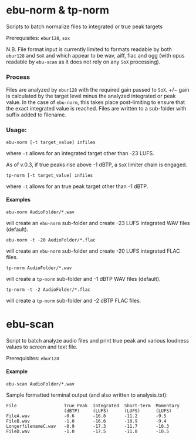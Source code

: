 # ebu-norm & tp-norm
Scripts to batch normalize files to integrated or true peak targets

Prerequisites: `ebur128`, `sox`

N.B. File format input is currently limited to formats readable by both `ebur128` and `SoX` and which appear to be wav, aiff, flac and ogg (with opus readable by `ebu-scan` as it does not rely on any `SoX` processing).

### Process
Files are analyzed by `ebur128` with the required gain passed to `SoX`. 
+/− gain is calculated by the target level minus the analyzed integrated or peak value.
In the case of `ebu-norm`, this takes place post-limiting to ensure that the exact integrated value is reached.
Files are written to a sub-folder with suffix added to filename.

### Usage: 
```shell
ebu-norm [-t target_value] infiles
```
where ```-t``` allows for an integrated target other than -23 LUFS.

As of v.0.3, if true peaks rise above -1 dBTP, a `SoX` limiter chain is engaged.

```shell
tp-norm [-t target_value] infiles
```
where ```-t``` allows for an true peak target other than -1 dBTP.

#### Examples

```shell
ebu-norm AudioFolder/*.wav
```
will create an `ebu-norm` sub-folder and create -23 LUFS integrated WAV files (default).

```shell
ebu-norm -t -20 AudioFolder/*.flac 
```
will create an `ebu-norm` sub-folder and create -20 LUFS integrated FLAC files. 

```shell
tp-norm AudioFolder/*.wav
```
will create a `tp-norm` sub-folder and -1 dBTP WAV files (default). 


```shell
tp-norm -t -2 AudioFolder/*.flac
```
will create a `tp-norm` sub-folder and -2 dBTP FLAC files. 

# ebu-scan
Script to batch analyze audio files and print true peak and various loudness values to screen and text file.

Prerequisites: `ebur128`

#### Example

```shell
ebu-scan AudioFolder/*.wav
```
Sample formatted terminal output (and also written to analysis.txt):
```shell
File                  True Peak  Integrated  Short-term  Momentary
                      (dBTP)     (LUFS)      (LUFS)      (LUFS)
FileA.wav             -0.6       -16.8       -11.2       -9.5
FileB.wav             -1.0       -16.6       -10.9       -9.4
LongerfilenameC.wav   -0.9       -17.3       -11.7       -10.3
FileD.wav             -1.0       -17.5       -11.8       -10.5
```
